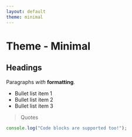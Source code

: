 ```yaml
---
layout: default
theme: minimal
---
```


# Theme - Minimal

## Headings

Paragraphs _with_ **formatting**.

- Bullet list item 1
- Bullet list item 2
- Bullet list item 3

> Quotes

```javascript
console.log("Code blocks are supported too!");
```
